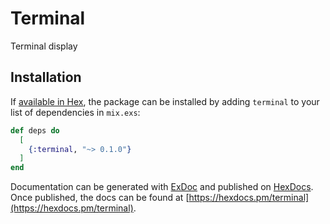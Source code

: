 # Terminal

Terminal display

## Installation

If [available in Hex](https://hex.pm/docs/publish), the package can be installed
by adding `terminal` to your list of dependencies in `mix.exs`:

```elixir
def deps do
  [
    {:terminal, "~> 0.1.0"}
  ]
end
```

Documentation can be generated with [ExDoc](https://github.com/elixir-lang/ex_doc)
and published on [HexDocs](https://hexdocs.pm). Once published, the docs can
be found at [https://hexdocs.pm/terminal](https://hexdocs.pm/terminal).
